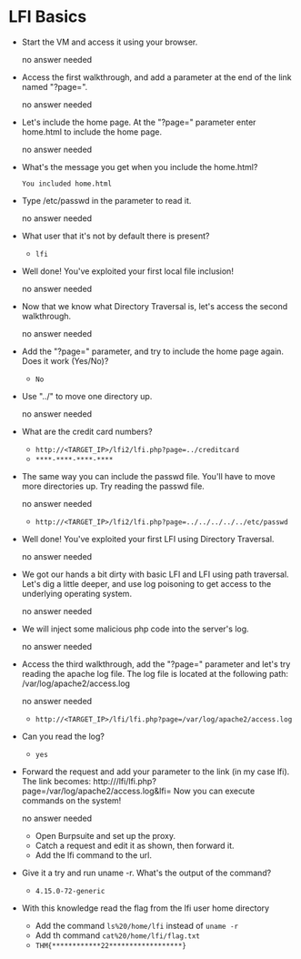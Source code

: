 # LFI Basics

- Start the VM and access it using your browser.

	no answer needed

- Access the first walkthrough, and add a parameter at the end of the link named "?page=".

	no answer needed

- Let's include the home page. At the "?page=" parameter enter home.html to include the home page.

	no answer needed

- What's the message you get when you include the home.html?

	`You included home.html`

- Type /etc/passwd in the parameter to read it.

	no answer needed

- What user that it's not by default there is present?

	- `lfi`

- Well done! You've exploited your first local file inclusion!

	no answer needed

- Now that we know what Directory Traversal is, let's access the second walkthrough.

	no answer needed

- Add the "?page=" parameter, and try to include the home page again. Does it work (Yes/No)?

	- `No`

- Use "../" to move one directory up.

	no answer needed

- What are the credit card numbers?

	- `http://<TARGET_IP>/lfi2/lfi.php?page=../creditcard`
	- `****-****-****-****`

- The same way you can include the passwd file. You'll have to move more directories up. Try reading the passwd file.

	no answer needed

	- `http://<TARGET_IP>/lfi2/lfi.php?page=../../../../../etc/passwd`

- Well done! You've exploited your first LFI using Directory Traversal.

	no answer needed

- We got our hands a bit dirty with basic LFI and LFI using path traversal. Let's dig a little deeper, and use log poisoning to get access to the underlying operating system.

	no answer needed

- We will inject some malicious php code into the server's log.

	no answer needed

- Access the third walkthrough, add the "?page=" parameter and let's try reading the apache log file.
The log file is located at the following path: /var/log/apache2/access.log

	no answer needed
	
	- `http://<TARGET_IP>/lfi/lfi.php?page=/var/log/apache2/access.log`

- Can you read the log?

	- `yes`

- Forward the request and add your parameter to the link (in my case lfi).
The link becomes: http://<IP>/lfi/lfi.php?page=/var/log/apache2/access.log&lfi=
Now you can execute commands on the system!

	no answer needed

	- Open Burpsuite and set up the proxy.
	- Catch a request and edit it as shown, then forward it.
	- Add the lfi command to the url.

- Give it a try and run uname -r. What's the output of the command?

	- `4.15.0-72-generic`

- With this knowledge read the flag from the lfi user home directory

	- Add the command `ls%20/home/lfi` instead of `uname -r`
	- Add th command `cat%20/home/lfi/flag.txt`
	- `THM{************22******************}`


